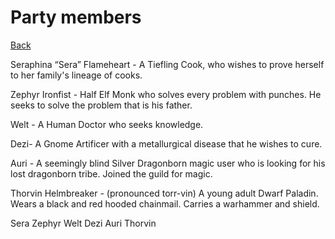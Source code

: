 # Party members
[Back](ErubounesuWikiMain.md)

Seraphina “Sera” Flameheart - A Tiefling Cook, who wishes to prove herself to her family's lineage of cooks.


Zephyr Ironfist - Half Elf Monk who solves every problem with punches. He seeks to solve the problem that is his father.

Welt - A Human Doctor who seeks knowledge.

Dezi- A Gnome Artificer with a metallurgical disease that he wishes to cure.

Auri - A seemingly blind Silver Dragonborn magic user who is looking for his lost dragonborn tribe. Joined the guild for magic.

Thorvin Helmbreaker - (pronounced torr-vin) A young adult Dwarf Paladin. Wears a black and red hooded chainmail. Carries a warhammer and shield.

Sera Zephyr Welt Dezi Auri Thorvin
